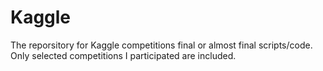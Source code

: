 # Kaggle
The reporsitory for Kaggle competitions final or almost final scripts/code. 
Only selected competitions I participated are included.
